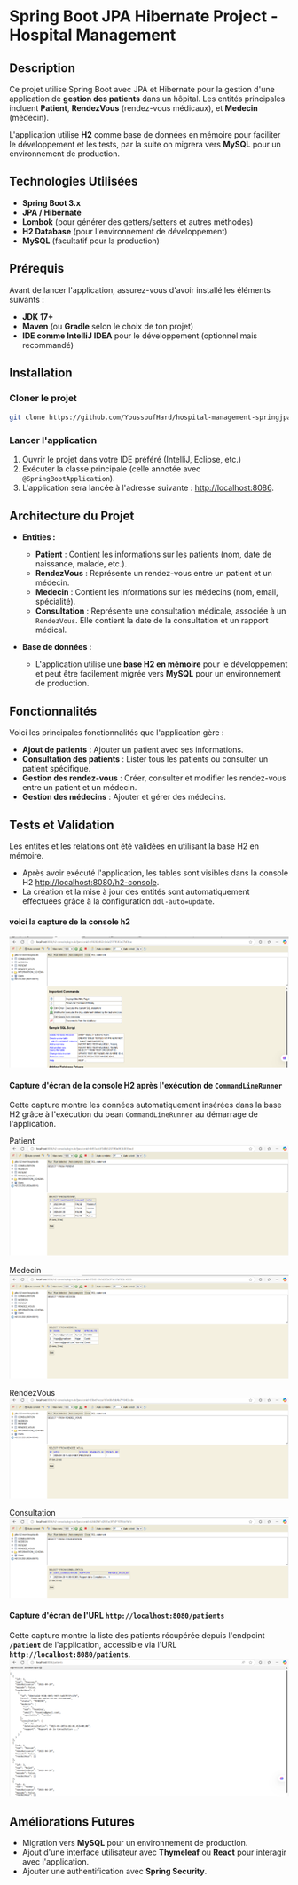 # Spring Boot JPA Hibernate Project - Hospital Management

## Description
Ce projet utilise Spring Boot avec JPA et Hibernate pour la gestion d'une application de **gestion des patients** dans un hôpital. Les entités principales incluent **Patient**, **RendezVous** (rendez-vous médicaux), et **Medecin** (médecin).

L'application utilise **H2** comme base de données en mémoire pour faciliter le développement et les tests, par la suite on migrera vers **MySQL** pour un environnement de production.

## Technologies Utilisées
- **Spring Boot 3.x**
- **JPA / Hibernate**
- **Lombok** (pour générer des getters/setters et autres méthodes)
- **H2 Database** (pour l'environnement de développement)
- **MySQL** (facultatif pour la production)

## Prérequis
Avant de lancer l'application, assurez-vous d'avoir installé les éléments suivants :
- **JDK 17+**
- **Maven** (ou **Gradle** selon le choix de ton projet)
- **IDE comme IntelliJ IDEA** pour le développement (optionnel mais recommandé)

## Installation

### Cloner le projet
```bash
git clone https://github.com/YoussoufHard/hospital-management-springjpa-hibernate.git
```

### Lancer l'application
1. Ouvrir le projet dans votre IDE préféré (IntelliJ, Eclipse, etc.)
2. Exécuter la classe principale (celle annotée avec `@SpringBootApplication`).
3. L'application sera lancée à l'adresse suivante : [http://localhost:8086](http://localhost:8086).

## Architecture du Projet
- **Entities :**
    - **Patient** : Contient les informations sur les patients (nom, date de naissance, malade, etc.).
    - **RendezVous** : Représente un rendez-vous entre un patient et un médecin.
    - **Medecin** : Contient les informations sur les médecins (nom, email, spécialité).
    - **Consultation** : Représente une consultation médicale, associée à un `RendezVous`. Elle contient la date de la consultation et un rapport médical.

- **Base de données :**
    - L'application utilise une **base H2 en mémoire** pour le développement et peut être facilement migrée vers **MySQL** pour un environnement de production.

## Fonctionnalités
Voici les principales fonctionnalités que l'application gère :
- **Ajout de patients** : Ajouter un patient avec ses informations.
- **Consultation des patients** : Lister tous les patients ou consulter un patient spécifique.
- **Gestion des rendez-vous** : Créer, consulter et modifier les rendez-vous entre un patient et un médecin.
- **Gestion des médecins** : Ajouter et gérer des médecins.

## Tests et Validation
Les entités et les relations ont été validées en utilisant la base H2 en mémoire.

- Après avoir exécuté l'application, les tables sont visibles dans la console H2 [http://localhost:8080/h2-console](http://localhost:8080/h2-console).
- La création et la mise à jour des entités sont automatiquement effectuées grâce à la configuration `ddl-auto=update`. 

#### voici la capture de la console h2
  ![Capture Console H2](/Captures/img.png)

#### Capture d'écran de la console H2 après l'exécution de `CommandLineRunner`
Cette capture montre les données automatiquement insérées dans la base H2 grâce à l'exécution du bean `CommandLineRunner` au démarrage de l'application.

Patient
![Capture Console H2_Patient](/Captures/img_1.png)

Medecin
![Capture Console H2_Medecin](/Captures/img_2.png)

RendezVous
![Capture Console H2_RendezVous](/Captures/img_3.png)

Consultation
![Capture Console H2_Consultation](/Captures/img_4.png)

#### Capture d'écran de l'URL `http://localhost:8080/patients`
Cette capture montre la liste des patients récupérée depuis l'endpoint **`/patient`** de l'application, accessible via l'URL **`http://localhost:8080/patients`**.
![Capture listePatients_URL](/Captures/img_5.png)


## Améliorations Futures
- Migration vers **MySQL** pour un environnement de production.
- Ajout d'une interface utilisateur avec **Thymeleaf** ou **React** pour interagir avec l'application.
- Ajouter une authentification avec **Spring Security**.
